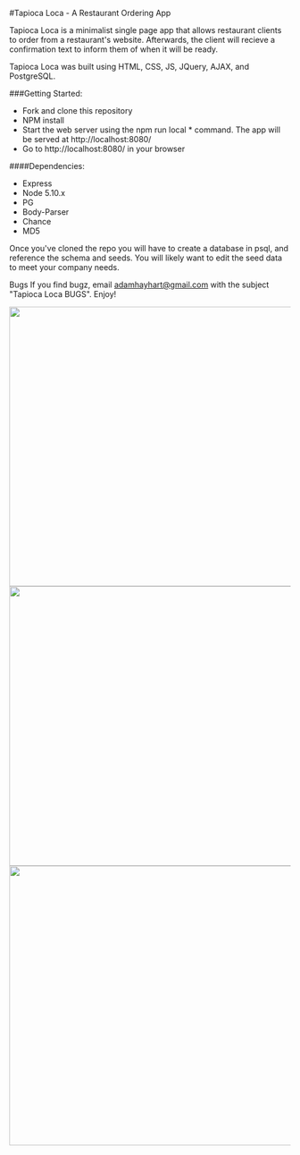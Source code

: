 #Tapioca Loca - A Restaurant Ordering App

Tapioca Loca is a minimalist single page app that allows restaurant clients to order from a restaurant's website. Afterwards, the client will recieve a confirmation text to inform them of when it will be ready.

Tapioca Loca was built using HTML, CSS, JS, JQuery, AJAX, and PostgreSQL.

###Getting Started:
* Fork and clone this repository
* NPM install
* Start the web server using the npm run local * command. The app will be served at http://localhost:8080/
* Go to http://localhost:8080/ in your browser

####Dependencies:
* Express
* Node 5.10.x
* PG
* Body-Parser
* Chance
* MD5

Once you've cloned the repo you will have to create a database in psql, and reference the schema and seeds. You will likely want to edit the seed data to meet your company needs.

Bugs
If you find bugz, email adamhayhart@gmail.com with the subject "Tapioca Loca BUGS". Enjoy!

<img src="https://github.com/elliottthomlison/Tapioca-Loca/blob/master/public/docs/home_loca.png?raw=true" width=962px height=500px />
<img src="https://github.com/elliottthomlison/Tapioca-Loca/blob/master/public/docs/modal_loca.png?raw=true" width=962px height=500px />
<img src="https://github.com/elliottthomlison/Tapioca-Loca/blob/master/public/docs/text_loca.png?raw=true" width=962px height=500px />
